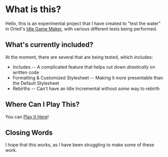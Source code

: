 # What is this?
Hello, this is an experimental project that I have created to "test the water" in Orteil's [Idle Game Maker](http://orteil.dashnet.org/igm/), with various different tests being performed.

## What's currently included?
At the moment, there are several that are being tested, which includes:

- Includes -- A complicated feature that helps cut down *drastically* on written code
- Formatting & Customized Stylesheet -- Making it *more* presentable than the Default Stylesheet
- Rebirths -- Can't have an Idle Incremental without *some* way to rebirth

## Where Can I Play This?
You can [Play It Here](https://orteil.dashnet.org/igm/?g=)!

## Closing Words
I hope that this works, as I have been struggling to make some of these work.
